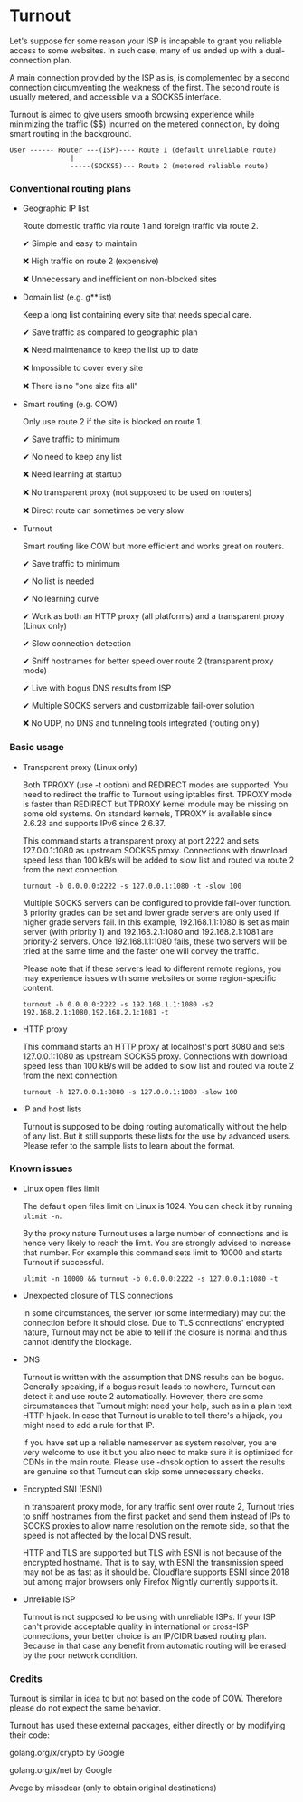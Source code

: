 # Turnout

Let's suppose for some reason your ISP is incapable to grant you reliable access to some websites. In such case, many of us ended up with a dual-connection plan.

A main connection provided by the ISP as is, is complemented by a second connection circumventing the weakness of the first. The second route is usually metered, and accessible via a SOCKS5 interface.

Turnout is aimed to give users smooth browsing experience while minimizing the traffic ($$) incurred on the metered connection, by doing smart routing in the background.

```
User ------ Router ---(ISP)---- Route 1 (default unreliable route)
               |
               -----(SOCKS5)--- Route 2 (metered reliable route)
```

### Conventional routing plans

- Geographic IP list

  Route domestic traffic via route 1 and foreign traffic via route 2.
  
  ✔ Simple and easy to maintain
  
  ❌ High traffic on route 2 (expensive)
  
  ❌ Unnecessary and inefficient on non-blocked sites

- Domain list (e.g. g\**list)

  Keep a long list containing every site that needs special care.
  
  ✔ Save traffic as compared to geographic plan
  
  ❌ Need maintenance to keep the list up to date
  
  ❌ Impossible to cover every site
  
  ❌ There is no "one size fits all"
  
- Smart routing (e.g. COW)

  Only use route 2 if the site is blocked on route 1.
  
  ✔ Save traffic to minimum
  
  ✔ No need to keep any list
  
  ❌ Need learning at startup
  
  ❌ No transparent proxy (not supposed to be used on routers)
  
  ❌ Direct route can sometimes be very slow
  
- Turnout

  Smart routing like COW but more efficient and works great on routers.
  
  ✔ Save traffic to minimum
  
  ✔ No list is needed
  
  ✔ No learning curve
  
  ✔ Work as both an HTTP proxy (all platforms) and a transparent proxy (Linux only)
  
  ✔ Slow connection detection
  
  ✔ Sniff hostnames for better speed over route 2 (transparent proxy mode)
  
  ✔ Live with bogus DNS results from ISP
  
  ✔ Multiple SOCKS servers and customizable fail-over solution
  
  ❌ No UDP, no DNS and tunneling tools integrated (routing only)
  
### Basic usage

- Transparent proxy (Linux only)

  Both TPROXY (use -t option) and REDIRECT modes are supported. You need to redirect the traffic to Turnout using iptables first. TPROXY mode is faster than REDIRECT but TPROXY kernel module may be missing on some old systems. On standard kernels, TPROXY is available since 2.6.28 and supports IPv6 since 2.6.37.
  
  This command starts a transparent proxy at port 2222 and sets 127.0.0.1:1080 as upstream SOCKS5 proxy. Connections with download speed less than 100 kB/s will be added to slow list and routed via route 2 from the next connection.
  
  ```
  turnout -b 0.0.0.0:2222 -s 127.0.0.1:1080 -t -slow 100
  ```
  
  Multiple SOCKS servers can be configured to provide fail-over function. 3 priority grades can be set and lower grade servers are only used if higher grade servers fail. In this example, 192.168.1.1:1080 is set as main server (with priority 1) and 192.168.2.1:1080 and 192.168.2.1:1081 are priority-2 servers. Once 192.168.1.1:1080 fails, these two servers will be tried at the same time and the faster one will convey the traffic.
  
  Please note that if these servers lead to different remote regions, you may experience issues with some websites or some region-specific content.
  
  ```
  turnout -b 0.0.0.0:2222 -s 192.168.1.1:1080 -s2 192.168.2.1:1080,192.168.2.1:1081 -t
  ```
  
- HTTP proxy

  This command starts an HTTP proxy at localhost's port 8080 and sets 127.0.0.1:1080 as upstream SOCKS5 proxy. Connections with download speed less than 100 kB/s will be added to slow list and routed via route 2 from the next connection.
  
  ```
  turnout -h 127.0.0.1:8080 -s 127.0.0.1:1080 -slow 100
  ```

- IP and host lists

  Turnout is supposed to be doing routing automatically without the help of any list. But it still supports these lists for the use by advanced users. Please refer to the sample lists to learn about the format.
  
### Known issues

  - Linux open files limit
  
    The default open files limit on Linux is 1024. You can check it by running `ulimit -n`.
    
    By the proxy nature Turnout uses a large number of connections and is hence very likely to reach the limit. You are strongly advised to increase that number. 
    For example this command sets limit to 10000 and starts Turnout if successful.
    
    ```
    ulimit -n 10000 && turnout -b 0.0.0.0:2222 -s 127.0.0.1:1080 -t
    ```
    
  - Unexpected closure of TLS connections
  
    In some circumstances, the server (or some intermediary) may cut the connection before it should close. 
    Due to TLS connections' encrypted nature, Turnout may not be able to tell if the closure is normal and thus cannot identify the blockage.
    
  - DNS
  
    Turnout is written with the assumption that DNS results can be bogus. Generally speaking, if a bogus result leads to nowhere, Turnout can detect it and use route 2 automatically. However, there are some circumstances that Turnout might need your help, such as in a plain text HTTP hijack. In case that Turnout is unable to tell there's a hijack, you might need to add a rule for that IP. 
    
    If you have set up a reliable nameserver as system resolver, you are very welcome to use it but you also need to make sure it is optimized for CDNs in the main route. Please use -dnsok option to assert the results are genuine so that Turnout can skip some unnecessary checks.
    
  - Encrypted SNI (ESNI)
  
    In transparent proxy mode, for any traffic sent over route 2, Turnout tries to sniff hostnames from the first packet and send them instead of IPs to SOCKS proxies to allow name resolution on the remote side, so that the speed is not affected by the local DNS result.
    
    HTTP and TLS are supported but TLS with ESNI is not because of the encrypted hostname. That is to say, with ESNI the transmission speed may not be as fast as it should be. Cloudflare supports ESNI since 2018 but among major browsers only Firefox Nightly currently supports it.
    
  - Unreliable ISP
  
    Turnout is not supposed to be using with unreliable ISPs. If your ISP can't provide acceptable quality in international or cross-ISP connections, your better choice is an IP/CIDR based routing plan. Because in that case any benefit from automatic routing will be erased by the poor network condition.
    
### Credits

  Turnout is similar in idea to but not based on the code of COW. Therefore please do not expect the same behavior.
  
  Turnout has used these external packages, either directly or by modifying their code:
  
  golang.org/x/crypto by Google
  
  golang.org/x/net by Google
  
  Avege by missdear (only to obtain original destinations)
